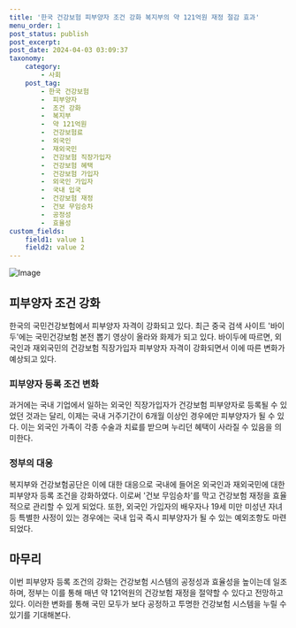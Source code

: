 ```yaml
---
title: '한국 건강보험 피부양자 조건 강화 복지부의 약 121억원 재정 절감 효과'
menu_order: 1
post_status: publish
post_excerpt: 
post_date: 2024-04-03 03:09:37
taxonomy:
    category:
        - 사회
    post_tag:
        - 한국 건강보험
        -  피부양자
        -  조건 강화
        -  복지부
        -  약 121억원
        -  건강보험료
        -  외국인
        -  재외국민
        -  건강보험 직장가입자
        -  건강보험 혜택
        -  건강보험 가입자
        -  외국인 가입자
        -  국내 입국
        -  건강보험 재정
        -  건보 무임승차
        -  공정성
        -  효율성
custom_fields:
    field1: value 1
    field2: value 2
---
```


![Image](https://imgnews.pstatic.net/image/081/2024/04/02/0003441468_001_20240402133801364.jpg?type=w647)

## 피부양자 조건 강화
한국의 국민건강보험에서 피부양자 자격이 강화되고 있다. 최근 중국 검색 사이트 '바이두'에는 국민건강보험 본전 뽑기 영상이 올라와 화제가 되고 있다. 바이두에 따르면, 외국인과 재외국민의 건강보험 직장가입자 피부양자 자격이 강화되면서 이에 따른 변화가 예상되고 있다.
### 피부양자 등록 조건 변화
과거에는 국내 기업에서 일하는 외국인 직장가입자가 건강보험 피부양자로 등록될 수 있었던 것과는 달리, 이제는 국내 거주기간이 6개월 이상인 경우에만 피부양자가 될 수 있다. 이는 외국인 가족이 각종 수술과 치료를 받으며 누리던 혜택이 사라질 수 있음을 의미한다.
### 정부의 대응
복지부와 건강보험공단은 이에 대한 대응으로 국내에 들어온 외국인과 재외국민에 대한 피부양자 등록 조건을 강화하였다. 이로써 '건보 무임승차'를 막고 건강보험 재정을 효율적으로 관리할 수 있게 되었다. 또한, 외국인 가입자의 배우자나 19세 미만 미성년 자녀 등 특별한 사정이 있는 경우에는 국내 입국 즉시 피부양자가 될 수 있는 예외조항도 마련되었다.
## 마무리
이번 피부양자 등록 조건의 강화는 건강보험 시스템의 공정성과 효율성을 높이는데 일조하며, 정부는 이를 통해 매년 약 121억원의 건강보험 재정을 절약할 수 있다고 전망하고 있다. 이러한 변화를 통해 국민 모두가 보다 공정하고 투명한 건강보험 시스템을 누릴 수 있기를 기대해본다.
